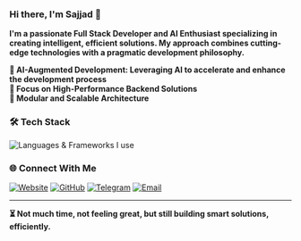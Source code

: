 ### Hi there, I'm Sajjad 👋 

**I'm a passionate Full Stack Developer and AI Enthusiast specializing in creating intelligent, efficient solutions. My approach combines cutting-edge technologies with a pragmatic development philosophy.**   

**🤖 AI-Augmented Development: Leveraging AI to accelerate and enhance the development process  
🚀 Focus on High-Performance Backend Solutions  
🧩 Modular and Scalable Architecture**

### 🛠 Tech Stack
![Languages & Frameworks I use](https://skillicons.dev/icons?i=typescript,go,bash,py,js,workers,html,css,git,linux,vscode,nginx,fastapi,docker,sqlite,mysql&theme=dark&perline=8)


### 🌐 Connect With Me

[![Website](https://img.shields.io/badge/Website-Visit-0078D4?style=flat&logo=google-chrome&logoColor=white)](https://sajjadtalks.github.io/)
[![GitHub](https://img.shields.io/badge/GitHub-100000?style=logo=github&logoColor=white)](https://github.com/SajjadTalks)
[![Telegram](https://img.shields.io/badge/Telegram-2CA5E0?style=logo=telegram&logoColor=white)](https://t.me/SajjadTalks)
[![Email](https://img.shields.io/badge/Email-D14836?style=logo=gmail&logoColor=white)](mailto:Sajjad_phone@proton.me)


---

**⏳ Not much time, not feeling great, but still building smart solutions, efficiently.**  
